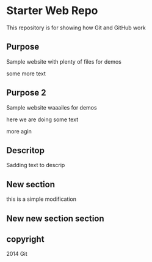 # Starter Web Repo

This repository is for showing how Git and GitHub work

## Purpose

Sample website with plenty of files for demos

some more text 
## Purpose 2

Sample website waaailes for demos

here we are doing some text 

more agin 


## Descritop

Sadding text to descrip

## New section 

this is a simple modification 

## New new section section 

## copyright 
2014
Git
